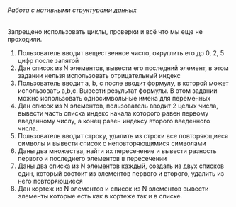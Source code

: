 ###### Работа с нативными структурами данных

Запрещено использовать циклы, проверки и всё что мы еще не проходили.

1. Пользователь вводит вещественное число, округлить его до 0, 2, 5 цифр 
   после запятой
2. Дан список из N элементов, вывести его последний элемент, в этом задании
   нельзя использовать отрицательный индекс
3. Пользователь вводит a, b, c после вводит формулу, в которой может 
   использовать a,b,c. Вывести результат формулы. В этом задании можно 
   использовать односимвольные имена для переменных
4. Дан список из N элементов, пользователь вводит 2 целых числа, вывести часть
   списка индекс начала которого равен первому введенному числу, а конец равен 
   индексу второго введенного числа.
5. Пользователь вводит строку, удалить из строки все повторяющиеся символы и
   вывести список с неповторяющимися символами
6. Даны два множества, найти их пересечение и вывести разность первого и
   последнего элементов в пересечении
7. Даны два списка из N элементов каждый, создать из двух списков один,
   который состоит из элементов первого и второго, удалить из него
   повторяющиеся
8. Дан кортеж из N элементов и список из N элементов вывести элементы которые
   есть как в кортеже так и в списке.